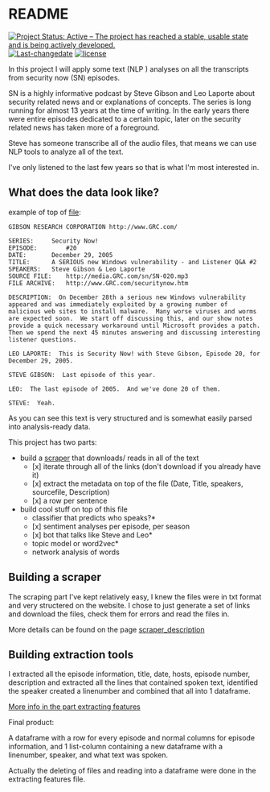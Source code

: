 README
================

[![Project Status: Active – The project has reached a stable, usable state and is being actively developed.](http://www.repostatus.org/badges/latest/active.svg)](http://www.repostatus.org/#active) [![Last-changedate](https://img.shields.io/badge/last%20change-2018--05--29-yellowgreen.svg)](/commits/master) [![license](https://img.shields.io/github/license/mashape/apistatus.svg)](http://choosealicense.com/licenses/mit/)

In this project I will apply some text (NLP ) analyses on all the transcripts from security now (SN) episodes.

SN is a highly informative podcast by Steve Gibson and Leo Laporte about security related news and or explanations of concepts. The series is long running for almost 13 years at the time of writing. In the early years there were entire episodes dedicated to a certain topic, later on the security related news has taken more of a foreground.

Steve has someone transcribe all of the audio files, that means we can use NLP tools to analyze all of the text.

I've only listened to the last few years so that is what I'm most interested in.

What does the data look like?
-----------------------------

example of top of [file](https://www.grc.com/sn/sn-020.txt):

    GIBSON RESEARCH CORPORATION http://www.GRC.com/

    SERIES:     Security Now!
    EPISODE:        #20
    DATE:       December 29, 2005
    TITLE:      A SERIOUS new Windows vulnerability - and Listener Q&A #2
    SPEAKERS:   Steve Gibson & Leo Laporte
    SOURCE FILE:    http://media.GRC.com/sn/SN-020.mp3
    FILE ARCHIVE:   http://www.GRC.com/securitynow.htm
        
    DESCRIPTION:  On December 28th a serious new Windows vulnerability appeared and was immediately exploited by a growing number of malicious web sites to install malware.  Many worse viruses and worms are expected soon.  We start off discussing this, and our show notes provide a quick necessary workaround until Microsoft provides a patch.  Then we spend the next 45 minutes answering and discussing interesting listener questions.

    LEO LAPORTE:  This is Security Now! with Steve Gibson, Episode 20, for December 29, 2005.

    STEVE GIBSON:  Last episode of this year.

    LEO:  The last episode of 2005.  And we've done 20 of them.

    STEVE:  Yeah.

As you can see this text is very structured and is somewhat easily parsed into analysis-ready data.

This project has two parts:

-   build a [scraper](SCRAPER_description.md) that downloads/ reads in all of the text
    -   \[x\] iterate through all of the links (don't download if you already have it)
    -   \[x\] extract the metadata on top of the file (Date, Title, speakers, sourcefile, Description)
    -   \[x\] a row per sentence
-   build cool stuff on top of this file
    -   classifier that predicts who speaks?\*
    -   \[x\] sentiment analyses per episode, per season
    -   \[x\] bot that talks like Steve and Leo\*
    -   topic model or word2vec\*
    -   network analysis of words

Building a scraper
------------------

The scraping part I've kept relatively easy, I knew the files were in txt format and very structered on the website. I chose to just generate a set of links and download the files, check them for errors and read the files in.

More details can be found on the page [scraper\_description](SCRAPER_description.md)

Building extraction tools
-------------------------

I extracted all the episode information, title, date, hosts, episode number, description and extracted all the lines that contained spoken text, identified the speaker created a linenumber and combined that all into 1 dataframe.

[More info in the part extracting features](extracting_features.md)

Final product:

A dataframe with a row for every episode and normal columns for episode information, and 1 list-column containing a new dataframe with a linenumber, speaker, and what text was spoken.

Actually the deleting of files and reading into a dataframe were done in the extracting features file.
